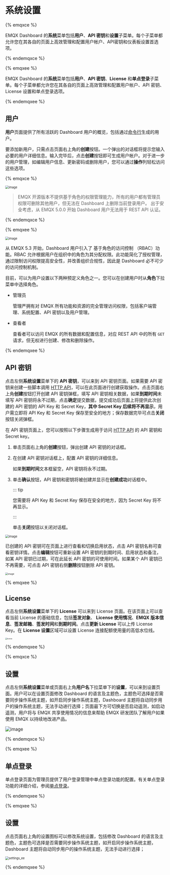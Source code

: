 # 系统设置

{% emqxce %}

EMQX Dashboard 的**系统**菜单包括**用户**、**API 密钥**和**设置**子菜单。每个子菜单都允许您在其各自的页面上高效管理和配置用户帐户、API密钥和仪表板设置首选项。

{% endemqxce %}

{% emqxee %}

EMQX Dashboard 的**系统**菜单包括**用户**、**API 密钥**、**License** 和**单点登录**子菜单。每个子菜单都允许您在其各自的页面上高效管理和配置用户帐户、API 密钥、License 设置和单点登录选项。

{% endemqxee %}

## 用户

**用户**页面提供了所有活跃的 Dashboard 用户的概览，包括通过[命令行](../admin/cli.md)生成的用户。

要添加新用户，只需点击页面右上角的**创建**按钮。一个弹出的对话框将提示您输入必要的用户详细信息。输入完毕后，点击**创建**按钮即可生成用户帐户。对于进一步的用户管理，如编辑用户信息、更新密码或删除用户，您可以通过**操作**列轻松访问这些选项。


{% emqxce %}

<img src="./assets/users.png" alt="image" style="zoom:67%;" />

> EMQX 开源版本不提供基于角色的权限管理能力，所有的用户都有管理员权限可删除其他用户，但无法在 Dashboard 上删除当前登录用户。
> 出于安全考虑，从 EMQX 5.0.0 开始 Dashboard 用户无法用于 REST API 认证。

{% endemqxce %}

{% emqxee %}

<img src="./assets/ee-users.png" alt="image" style="zoom:67%;" />

从 EMQX 5.3 开始，Dashboard 用户引入了 基于角色的访问控制 （RBAC）功能。RBAC 允许根据用户在组织中的角色为其分配权限。此功能简化了授权管理，通过限制访问权限提高安全性，并改善组织合规性，因此是 Dashboard 必不可少的访问控制机制。

目前，可以为用户设置以下两种预定义角色之一。您可以在创建用户时从**角色**下拉菜单中选择角色。
+ 管理员 

    管理严拥有对 EMQX 所有功能和资源的完全管理访问权限，包括客户端管理、系统配置、API 密钥以及用户管理。

+ 查看者

    查看者可以访问 EMQX 的所有数据和配置信息，对应 REST API 中的所有 `GET` 请求，但无权进行创建、修改和删除操作。

{% endemqxee %}

## API 密钥

点击左侧**系统设置**菜单下的 **API 密钥**，可以来到 API 密钥页面。如果需要 API 密钥来创建一些脚本调用 [HTTP API](../admin/api.md)，可以在此页面进行创建获取操作。点击页面右上角**创建**按钮打开创建 API 密钥弹框，填写 API 密钥相关数据，如果**到期时间**未填写 API 密钥将永不过期，点击**确定**提交数据，提交成功后页面上将提供此次创建的 API 密钥的 API Key 和 Secret Key，**其中 Secret Key 后续将不再显示**，用户需立即将 API Key 和 Secret Key 保存至安全的地方；保存数据完毕可点击**关闭**按钮关闭弹框。

在 API 密钥页面上，您可以按照以下步骤生成用于访问 [HTTP API](../admin/api.md) 的 API 密钥和 Secret key。

1. 单击页面右上角的**创建**按钮，弹出创建 API 密钥的对话框。

2. 在创建 API 密钥对话框上，配置 API 密钥的详细信息。

   如果**到期时间**文本框留空，API 密钥将永不过期。

3. 单击**确认**按钮，API 密钥和密钥将被创建并显示在**创建成功**对话框中。

   ::: tip

   您需要将 API Key 和 Secret Key 保存在安全的地方，因为 Secret Key 将不再显示。

   :::

   单击**关闭**按钮以关闭对话框。

<img src="./assets/api-key.png" alt="image" style="zoom:67%;" />

已创建的 API 密钥可在页面上进行查看和切换启用状态，点击 API 密钥名称可查看密钥详情。点击**编辑**按钮可重新设置 API 密钥的到期时间、启用状态和备注，如某 API 密钥已过期，可在此延长 API 密钥的可使用时间。如果某个 API 密钥已不再需要，可点击 API 密钥右侧**删除**按钮删除 API 密钥。

<img src="./assets/api-key-detail.png" alt="image" style="zoom:50%;" />

{% emqxee %}

## License

点击左侧**系统设置**菜单下的 **License** 可以来到 License 页面。在该页面上可以查看当前 License 的基础信息，包括**签发对象**、 **License 使用情况**、**EMQX 版本信息**、**签发邮箱**、**签发时间**和**到期时间**。点击**更新 License** 可以上传 License Key。在 **License 设置**区域可以设置 License 连接配额使用量的高低水位线。

<img src="./assets/license.png" alt="license" style="zoom:35%;" />

{% endemqxee %}

{% emqxce %}

## 设置

点击左侧**系统设置**菜单或页面右上角**用户名**下拉菜单下的**设置**，可以来到设置页面。用户可以在设置页面修改 Dashboard 的语言及主题色，主题色可选择是否需要同步操作系统主题，如开启同步操作系统主题，Dashboard 主题将自动同步用户的操作系统主题，无法手动进行选择；页面最下方可切换是否启动遥测，如启动遥测，用户将与 EMQX 共享使用情况的信息来帮助 EMQX 研发团队了解用户如果使用 EMQX 以持续地改进产品。

![image](./assets/settings.png)

{% endemqxce %}

{% emqxee %}

## 单点登录

单点登录页面为管理员提供了用户登录管理中单点登录功能的配置。有关单点登录功能的详细介绍，参阅[单点登录](./sso.md)。

{% endemqxee %}

{% emqxee %}

## 设置

点击页面右上角的设置图标可以修改系统设置，包括修改 Dashboard 的语言及主题色，主题色可选择是否需要同步操作系统主题，如开启同步操作系统主题，Dashboard 主题将自动同步用户的操作系统主题，无法手动进行选择；

<img src="./assets/settings_ee.png" alt="settings_ee" style="zoom:67%;" />

{% endemqxee %}
